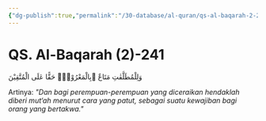 ```yaml
---
{"dg-publish":true,"permalink":"/30-database/al-quran/qs-al-baqarah-2-241/"}
---
```



# QS. Al-Baqarah (2)-241
وَلِلْمُطَلَّقٰتِ مَتَاعٌ ۢبِالْمَعْرُوْفِۗ حَقًّا عَلَى الْمُتَّقِيْنَ 

Artinya: *"Dan bagi perempuan-perempuan yang diceraikan hendaklah diberi mut‘ah menurut cara yang patut, sebagai suatu kewajiban bagi orang yang bertakwa."*
